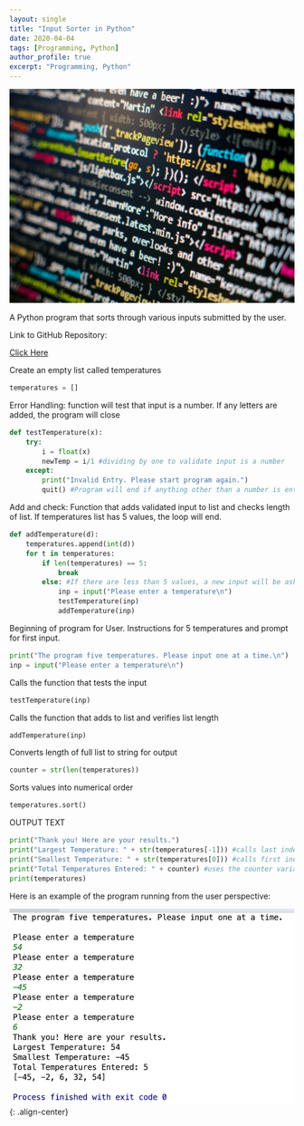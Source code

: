 ```yaml
---
layout: single
title: "Input Sorter in Python"
date: 2020-04-04
tags: [Programming, Python]
author_profile: true
excerpt: "Programming, Python"
---
```

![Programming](/images/programming.jpg "Input Sorter in Python")

A Python program that sorts through various inputs submitted by the user.

Link to GitHub Repository:

[Click Here](https://github.com/davidsuffolk/Python-Input-Sorter)

Create an empty list called temperatures
```python
temperatures = []
```

Error Handling: function will test that input is a number. If any letters are added, the program will close

```python
def testTemperature(x):
    try:
        i = float(x)
        newTemp = i/1 #dividing by one to validate input is a number
    except:
        print("Invalid Entry. Please start program again.")
        quit() #Program will end if anything other than a number is entered
```


Add and check: Function that adds validated input to list and checks length of list.
If temperatures list has 5 values, the loop will end.

```python
def addTemperature(d):
    temperatures.append(int(d))
    for t in temperatures:
        if len(temperatures) == 5:
            break
        else: #If there are less than 5 values, a new input will be asked for and the functions will run again
            inp = input("Please enter a temperature\n")
            testTemperature(inp)
            addTemperature(inp)
```

Beginning of program for User. Instructions for 5 temperatures and prompt for first input.

```python
print("The program five temperatures. Please input one at a time.\n")
inp = input("Please enter a temperature\n")
```

Calls the function that tests the input

```python
testTemperature(inp)
```

Calls the function that adds to list and verifies list length
```python
addTemperature(inp)
```

Converts length of full list to string for output
```python
counter = str(len(temperatures))
```

Sorts values into numerical order
```python
temperatures.sort()
```

OUTPUT TEXT
```python
print("Thank you! Here are your results.")
print("Largest Temperature: " + str(temperatures[-1])) #calls last index in sorted list
print("Smallest Temperature: " + str(temperatures[0])) #calls first index in sorted list
print("Total Temperatures Entered: " + counter) #uses the counter variable to output number of values
print(temperatures)
```

Here is an example of the program running from the user perspective:

![image-center](/images/input_sorter_output.png){: .align-center}
